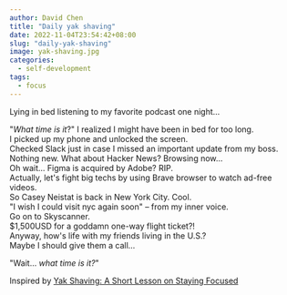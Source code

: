 ```yaml
---
author: David Chen
title: "Daily yak shaving"
date: 2022-11-04T23:54:42+08:00
slug: "daily-yak-shaving"
image: yak-shaving.jpg
categories:
  - self-development
tags:
  - focus
---
```

Lying in bed listening to my favorite podcast one night...

"*What time is it*?" I realized I might have been in bed for too long.\
I picked up my phone and unlocked the screen.\
Checked Slack just in case I missed an important update from my boss.\
Nothing new. What about Hacker News? Browsing now...\
Oh wait... Figma is acquired by Adobe? RIP.\
Actually, let's fight big techs by using Brave browser to watch ad-free videos.\
So Casey Neistat is back in New York City. Cool.\
"I wish I could visit nyc again soon" – from my inner voice.\
Go on to Skyscanner.\
$1,500USD for a goddamn one-way flight ticket?!\
Anyway, how's life with my friends living in the U.S.?\
Maybe I should give them a call…

"Wait… *what time is it?*"

Inspired by [Yak Shaving: A Short Lesson on Staying Focused](https://americanexpress.io/yak-shaving/)